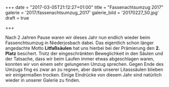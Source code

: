 +++
date = "2017-03-05T21:12:27+01:00"
title = "Fassenachtsumzug 2017"
galerie = '2017/fassenachtsumzug_2017'
galerie_bild = '20170227_50.jpg'
draft = true

+++

Nach 2 Jahren Pause waren wir dieses Jahr nun endlich wieder beim Fassenchtsumzug in Niederjosbach dabei. Das eigentlich schon länger angedachte Motto **Litfaßsäulen** hat uns hierbei bei der Prämierung den **2. Platz** beschert. Trotz der eingeschränkten Beweglichkeit in den Säulen und der Tatsache, dass wir beim Laufen immer etwas abgeschlagen waren, konnten wir von einem sehr gelungenen Umzug sprechen. Gegen Ende des Umzugs fing es zwar an zu regnen, aber dank unserer Litasssäulen blieben wir einigermaßen trocken. Einige Eindrücke von diesem Jahr sind natürlich wieder in unserer Galerie zu finden.